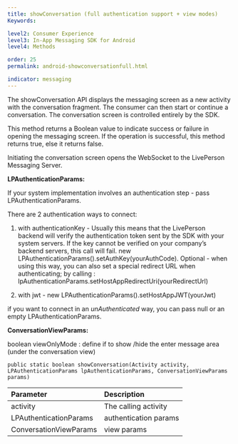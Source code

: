 ```yaml
---
title: showConversation (full authentication support + view modes)
Keywords:

level2: Consumer Experience
level3: In-App Messaging SDK for Android
level4: Methods

order: 25
permalink: android-showconversationfull.html

indicator: messaging
---
```


The showConversation API displays the messaging screen as a new activity with the conversation fragment. The consumer can then start or continue a conversation. The conversation screen is controlled entirely by the SDK.

This method returns a Boolean value to indicate success or failure in opening the messaging screen. If the operation is successful, this method returns true, else it returns false.

Initiating the conversation screen opens the WebSocket to the LivePerson Messaging Server.

**LPAuthenticationParams:**

If your system implementation involves an authentication step - pass LPAuthenticationParams.

There are 2 authentication ways to connect:
1. with authenticationKey - Usually this means that the LivePerson backend will verify the authentication token sent by the SDK with your system servers. If the key cannot be verified on your company’s backend servers, this call will fail.
 new LPAuthenticationParams().setAuthKey(yourAuthCode).
Optional - when using this way, you can also set a special redirect URL when authenticating; by calling : lpAuthenticationParams.setHostAppRedirectUri(yourRedirectUrl)

2. with jwt - new LPAuthenticationParams().setHostAppJWT(yourJwt)

if you want to connect in an *unAuthenticated* way, you can pass null or an empty LPAuthenticationParams.

**ConversationViewParams:**

boolean viewOnlyMode : define if to show /hide the enter message area (under the conversation view)

`public static boolean showConversation(Activity activity, LPAuthenticationParams lpAuthenticationParams, ConversationViewParams params‎)`

| Parameter | Description |
| :--- | :--- |
| activity | The calling activity |
| LPAuthenticationParams | authentication params |
| ConversationViewParams | view params |
